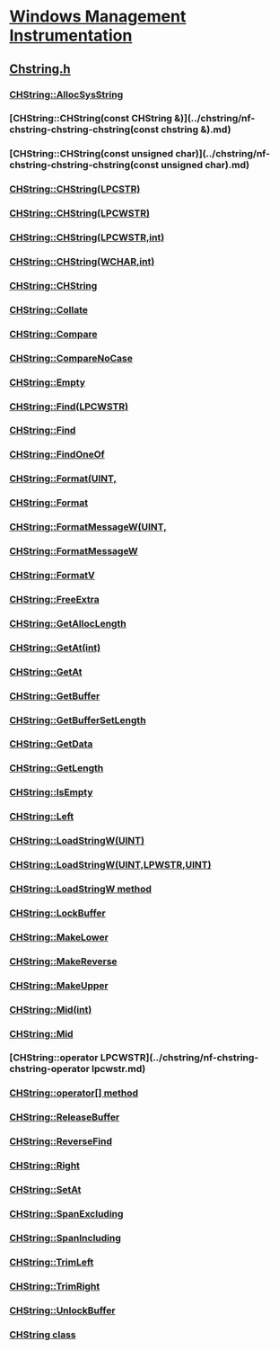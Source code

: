 # [Windows Management Instrumentation](../_wmi/index.md)
## [Chstring.h](index.md)
### [CHString::AllocSysString](../chstring/nf-chstring-chstring-allocsysstring.md)
### [CHString::CHString(const CHString &)](../chstring/nf-chstring-chstring-chstring(const chstring &).md)
### [CHString::CHString(const unsigned char)](../chstring/nf-chstring-chstring-chstring(const unsigned char).md)
### [CHString::CHString(LPCSTR)](../chstring/nf-chstring-chstring-chstring(lpcstr).md)
### [CHString::CHString(LPCWSTR)](../chstring/nf-chstring-chstring-chstring(lpcwstr).md)
### [CHString::CHString(LPCWSTR,int)](../chstring/nf-chstring-chstring-chstring(lpcwstr,int).md)
### [CHString::CHString(WCHAR,int)](../chstring/nf-chstring-chstring-chstring(wchar,int).md)
### [CHString::CHString](../chstring/nf-chstring-chstring-chstring.md)
### [CHString::Collate](../chstring/nf-chstring-chstring-collate.md)
### [CHString::Compare](../chstring/nf-chstring-chstring-compare.md)
### [CHString::CompareNoCase](../chstring/nf-chstring-chstring-comparenocase.md)
### [CHString::Empty](../chstring/nf-chstring-chstring-empty.md)
### [CHString::Find(LPCWSTR)](../chstring/nf-chstring-chstring-find(lpcwstr).md)
### [CHString::Find](../chstring/nf-chstring-chstring-find.md)
### [CHString::FindOneOf](../chstring/nf-chstring-chstring-findoneof.md)
### [CHString::Format(UINT,](../chstring/nf-chstring-chstring-format(uint,---).md)
### [CHString::Format](../chstring/nf-chstring-chstring-format.md)
### [CHString::FormatMessageW(UINT,](../chstring/nf-chstring-chstring-formatmessagew(uint,---).md)
### [CHString::FormatMessageW](../chstring/nf-chstring-chstring-formatmessagew.md)
### [CHString::FormatV](../chstring/nf-chstring-chstring-formatv.md)
### [CHString::FreeExtra](../chstring/nf-chstring-chstring-freeextra.md)
### [CHString::GetAllocLength](../chstring/nf-chstring-chstring-getalloclength.md)
### [CHString::GetAt(int)](../chstring/nf-chstring-chstring-getat(int).md)
### [CHString::GetAt](../chstring/nf-chstring-chstring-getat.md)
### [CHString::GetBuffer](../chstring/nf-chstring-chstring-getbuffer.md)
### [CHString::GetBufferSetLength](../chstring/nf-chstring-chstring-getbuffersetlength.md)
### [CHString::GetData](../chstring/nf-chstring-chstring-getdata.md)
### [CHString::GetLength](../chstring/nf-chstring-chstring-getlength.md)
### [CHString::IsEmpty](../chstring/nf-chstring-chstring-isempty.md)
### [CHString::Left](../chstring/nf-chstring-chstring-left.md)
### [CHString::LoadStringW(UINT)](../chstring/nf-chstring-chstring-loadstringw(uint).md)
### [CHString::LoadStringW(UINT,LPWSTR,UINT)](../chstring/nf-chstring-chstring-loadstringw(uint,lpwstr,uint).md)
### [CHString::LoadStringW method](../chstring/nf-chstring-chstring-loadstringw.md)
### [CHString::LockBuffer](../chstring/nf-chstring-chstring-lockbuffer.md)
### [CHString::MakeLower](../chstring/nf-chstring-chstring-makelower.md)
### [CHString::MakeReverse](../chstring/nf-chstring-chstring-makereverse.md)
### [CHString::MakeUpper](../chstring/nf-chstring-chstring-makeupper.md)
### [CHString::Mid(int)](../chstring/nf-chstring-chstring-mid(int).md)
### [CHString::Mid](../chstring/nf-chstring-chstring-mid.md)
### [CHString::operator LPCWSTR](../chstring/nf-chstring-chstring-operator lpcwstr.md)
### [CHString::operator[] method](../chstring/nf-chstring-chstring-operator[].md)
### [CHString::ReleaseBuffer](../chstring/nf-chstring-chstring-releasebuffer.md)
### [CHString::ReverseFind](../chstring/nf-chstring-chstring-reversefind.md)
### [CHString::Right](../chstring/nf-chstring-chstring-right.md)
### [CHString::SetAt](../chstring/nf-chstring-chstring-setat.md)
### [CHString::SpanExcluding](../chstring/nf-chstring-chstring-spanexcluding.md)
### [CHString::SpanIncluding](../chstring/nf-chstring-chstring-spanincluding.md)
### [CHString::TrimLeft](../chstring/nf-chstring-chstring-trimleft.md)
### [CHString::TrimRight](../chstring/nf-chstring-chstring-trimright.md)
### [CHString::UnlockBuffer](../chstring/nf-chstring-chstring-unlockbuffer.md)
### [CHString class](../chstring/nl-chstring-chstring.md)

